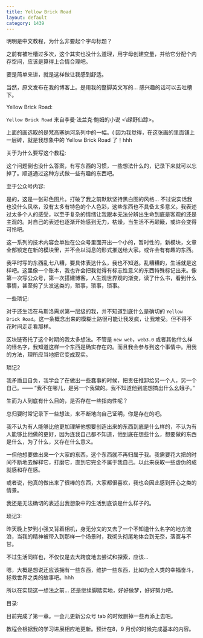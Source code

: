 ```yaml
---
title: Yellow Brick Road
layout: default
category: 1439
---
```


明明是中文教程，为什么非要起个字母标题？

之前有被吐槽过多次，这个其实也没什么道理，用字母创建变量，并给它分配个内存空间，应该是算得上合情合理吧。

要是简单来讲，就是这样做让我感到舒适。

当然，原文发布在我的博客上。是用我的蹩脚英文写的... 感兴趣的话可以去吐槽下。

Yellow Brick Road:

`Yellow Brick Road` 来自李曼·法兰克·鲍姆的小说 <\绿野仙踪>。

上面的画选取的是梵高塞纳河系列中的一幅。( 因为我觉得，在这张画的里面铺上一层砖，就是我想象中的 Yellow Brick Road 了！hhh

关于为什么要写这个教程:

这个问题倒也没什么答案，有写东西的习惯，一些想法什么的，记录下来就可以忘掉了。顺道通过这种方式做一些有趣的东西吧。

至于公众号内容:

是的，这是一张彩色图片。打破了我之前默默坚持黑白图的风格... 不过说实话我也没什么风格，没有太多有特色的个人色彩，这些东西也不具备太多意义。我表述过太多个人的感受，以至于复杂的情绪让我跟本无法分辨出生命到底是客观的还是主观的。对自己的表述也逐渐开始感到无力，枯燥，当生活不再颠簸，或许会变得可怜吧。

这一系列的技术内容会单独在公众号里面开出一个小的，暂时性的，新模块，文章全部锁定在新的模块里，并不会以消息的形式推送给大家。或许会有有趣的东西。

我平时写的东西乱七八糟，要具体表达什么，我也不知道。乱糟糟的，生活就是这样吧。这里像一个账本，我也许会把我觉得有标志性意义的东西特殊标记出来。像第一次写公众号，第一次搭建博客，人生观世界观的渐变，读了什么书，看到什么事情，甚至剪了头发这类的，琐事，琐事，琐事。

一些琐记:

对于还生活在马斯洛需求第一层级的我，并不知道到底什么是确切的 `Yellow Brick Road`。这一条概念出来的模糊土路很可能让我发疯，让我难受。但不得不花时间走走看那样。

区块链寄托了这个时期的我太多想法。不管是 `new web`，`web3.0` 或者其他什么样的怪名字，我知道这样一个东西是确实存在的。而且我会参与到这个事情中。用我的方法，理所应当地把它变成现实。

琐记2

我矛盾且自负，我学会了在做出一些蠢事的时候，把责任推卸给另一个人，另一个自己。—— “我不在哪儿，是另一个我做的。我不知道他到底想搞出什么幺蛾子。”

生而为人到底有什么目的，是否存在一些指向性呢？

总归要时常记录下一些想法，来不断地向自己证明，你是存在的吧。

我不认为有人能够比他更加理解他想要创造出来的东西到底是什么样的，不认为有人能够比他做的更好，因为连我自己都不知道，他到底在想些什么，想要做的东西是什么，为了什么，又存在什么意义。

一但他想要做出来一个大家的东西，这个东西就不再归属于我。我需要花大把的时间不断地去解释它，打磨它，直到它完全不属于我自己。以此来获取一些虚伪的成就感和存在感。

或者说，他真的做出来了很棒的东西，大家都很喜欢，我也会因此感到开心之类的情景。

我还是无法确切的表述出我想象中的生活到底该是什么样子的。

琐记3:

昨天晚上梦到小强又背着相机，身无分文的又去了一个不知道什么名字的地方流浪，当我的精神被带入到那样一个场景时，我彻头彻尾地体会到无奈，落寞与不甘。

不过生活同样也，不仅仅是去大跨度地去尝试和探索，应该...

嗯，大概是想说还应该拥有一些东西，维护一些东西，比如为全人类的幸福奋斗，拯救世界之类的故事吧。hhh

所以在实现这一想法之前... 还是继续脚踏实地，好好做梦，好好努力吧。

目录:

目前完成了第一章。一会儿更新公众号 tab 的时候删掉一些再添上去吧。

教程会根据我的学习进展相应地更新。预计在8，9 月份的时候完成基本的内容。
